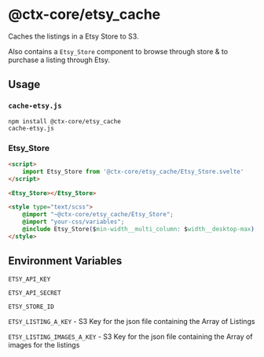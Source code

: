 # @ctx-core/etsy_cache

Caches the listings in a Etsy Store to S3.

Also contains a `Etsy_Store` component to browse through store & to purchase a listing through Etsy.

## Usage

### `cache-etsy.js`

```shell
npm install @ctx-core/etsy_cache
cache-etsy.js
```

### Etsy_Store

```html
<script>
	import Etsy_Store from '@ctx-core/etsy_cache/Etsy_Store.svelte'
</script>

<Etsy_Store></Etsy_Store>

<style type="text/scss">
	@import "~@ctx-core/etsy_cache/Etsy_Store";
	@import "your-css/variables";
	@include Etsy_Store($min-width__multi_column: $width__desktop-max);
</style>
```

## Environment Variables

`ETSY_API_KEY`

`ETSY_API_SECRET`

`ETSY_STORE_ID`

`ETSY_LISTING_A_KEY` -
	S3 Key for the json file containing the Array of Listings

`ETSY_LISTING_IMAGES_A_KEY` -
	S3 Key for the json file containing the Array of images for the listings
